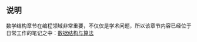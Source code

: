## 说明

数学结构章节在编程领域非常重要，不仅仅是学术问题，所以该章节内容已经位于日常工作的笔记之中：[数据结构与算法](https://github.com/overnote/algorithm)  



